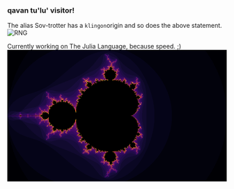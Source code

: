 ### qavan tu'lu' visitor!

The alias Sov-trotter has a `klingon`origin and so does the above statement. 
![RNG](https://rushter.com/counter.svg)

Currently working on The Julia Language, because speed. ;)
![Ah you're right on, you're right on!](https://github.com/Sov-trotter/Sov-trotter/blob/master/test.png)
<!--
**Sov-trotter/Sov-trotter** is a ✨ _special_ ✨ repository because its `README.md` (this file) appears on your GitHub profile.

Here are some ideas to get you started:

- 🔭 I’m currently working on ...
- 🌱 I’m currently learning ...
- 👯 I’m looking to collaborate on ...
- 🤔 I’m looking for help with ...
- 💬 Ask me about ...
- 📫 How to reach me: ...
- 😄 Pronouns: ...
- ⚡ Fun fact: ...
-->
